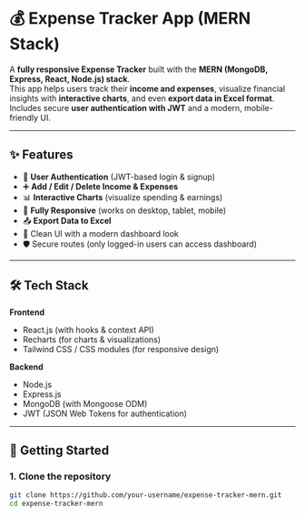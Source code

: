 # 💰 Expense Tracker App (MERN Stack)

A **fully responsive Expense Tracker** built with the **MERN (MongoDB, Express, React, Node.js) stack**.  
This app helps users track their **income and expenses**, visualize financial insights with **interactive charts**, and even **export data in Excel format**.  
Includes secure **user authentication with JWT** and a modern, mobile-friendly UI.  

---

## ✨ Features

- 🔐 **User Authentication** (JWT-based login & signup)  
- ➕ **Add / Edit / Delete Income & Expenses**  
- 📊 **Interactive Charts** (visualize spending & earnings)  
- 📱 **Fully Responsive** (works on desktop, tablet, mobile)  
- 📤 **Export Data to Excel**  
- 🌙 Clean UI with a modern dashboard look  
- 🛡 Secure routes (only logged-in users can access dashboard)  

---

## 🛠 Tech Stack

**Frontend**  
- React.js (with hooks & context API)  
- Recharts (for charts & visualizations)  
- Tailwind CSS / CSS modules (for responsive design)  

**Backend**  
- Node.js  
- Express.js  
- MongoDB (with Mongoose ODM)  
- JWT (JSON Web Tokens for authentication)  

---

## 🚀 Getting Started

### 1. Clone the repository
```bash
git clone https://github.com/your-username/expense-tracker-mern.git
cd expense-tracker-mern
